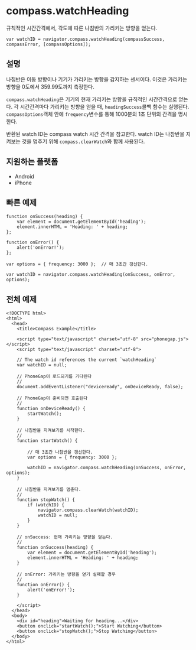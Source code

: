 compass.watchHeading
====================

규칙적인 시간간격에서, 각도에 따른 나침반의 가리키는 방향을 얻는다.

    var watchID = navigator.compass.watchHeading(compassSuccess, compassError, [compassOptions]);
                                                           
설명
-----------

나침반은 이동 방향이나 기기가 가리키는 방향을 감지하는 센서이다. 이것은 가리키는 방향을 0도에서 359.99도까지 측정한다.

`compass.watchHeading`은 기기의 현재 가리키는 방향을 규칙적인 시간간격으로 얻는다. 각 시간간격마다 가리키는 방향을 얻을 때, `headingSuccess`콜백 함수는 실행된다. `compassOptions`객체 안에 `frequency`변수를 통해 1000분의 1초 단위의 간격을 명시한다.

반환된 watch ID는 compass watch 시간 간격을 참고한다. watch ID는 나참반을 지켜보는 것을 멈추기 위해 `compass.clearWatch`와 함께 사용된다.

지원하는 플랫폼
-------------------

- Android
- iPhone


빠른 예제
-------------

    function onSuccess(heading) {
        var element = document.getElementById('heading');
        element.innerHTML = 'Heading: ' + heading;
    };

    function onError() {
        alert('onError!');
    };

    var options = { frequency: 3000 };  // 매 3초간 갱신한다.
    
    var watchID = navigator.compass.watchHeading(onSuccess, onError, options);

전체 예제
------------

    <!DOCTYPE html>
    <html>
      <head>
        <title>Compass Example</title>

        <script type="text/javascript" charset="utf-8" src="phonegap.js"></script>
        <script type="text/javascript" charset="utf-8">

        // The watch id references the current `watchHeading`
        var watchID = null;
        
        // PhoneGap이 로드되기를 기다린다
        //
        document.addEventListener("deviceready", onDeviceReady, false);

        // PhoneGap이 준비되면 호출된다
        //
        function onDeviceReady() {
            startWatch();
        }

        // 나침반을 지켜보기를 시작한다.
        //
        function startWatch() {
            
            // 매 3초간 나참반을 갱신한다.
            var options = { frequency: 3000 };
            
            watchID = navigator.compass.watchHeading(onSuccess, onError, options);
        }
        
        // 나침반을 지켜보기를 멈춘다.
        //
        function stopWatch() {
            if (watchID) {
                navigator.compass.clearWatch(watchID);
                watchID = null;
            }
        }
        
        // onSuccess: 현재 가리키는 방향을 얻는다.
        //
        function onSuccess(heading) {
            var element = document.getElementById('heading');
            element.innerHTML = 'Heading: ' + heading;
        }

        // onError: 가리키는 방향을 얻기 실패할 경우
        //
        function onError() {
            alert('onError!');
        }

        </script>
      </head>
      <body>
        <div id="heading">Waiting for heading...</div>
        <button onclick="startWatch();">Start Watching</button>
        <button onclick="stopWatch();">Stop Watching</button>
      </body>
    </html>
    
